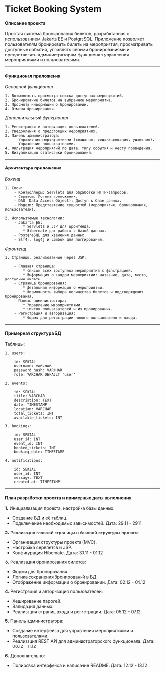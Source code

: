 
# Ticket Booking System

#### **Описание проекта**

Простая система бронирования билетов, разработанная с использованием Jakarta EE и PostgreSQL. Приложение позволяет пользователям бронировать билеты на мероприятия, просматривать доступные события, управлять своими бронированиями и предоставлять администраторам функционал управления мероприятиями и пользователями.

---
#### **Функционал приложения**

*Основной функционал*

    1. Возможность просмотра списка доступных мероприятий.
    2. Бронирование билетов на выбранное мероприятие.
    3. Просмотр информации о бронировании.
    4. Отмена бронирования.

*Дополнительный функционал* 

    1. Регистрация и авторизация пользователей.
    2. Уведомления о предстоящих мероприятиях.
    3. Панель администратора: 
        - Управление мероприятиями (создание, редактирование, удаление).
        - Управление пользователями.
    4. Фильтрация мероприятий по дате, типу события и месту проведения.
    5. Визуализация статистики бронирований.

---

#### Архитектура приложения
*Бэкенд*

    1. Слои:
        - Контроллеры: Servlets для обработки HTTP-запросов.
        - Сервисы: Логика приложения.
        - DAO (Data Access Object): Доступ к базе данных.
        - Модели: Представление сущностей (мероприятия, бронирования, пользователи).

    2. Используемые технологии:
        - Jakarta EE:
            * Servlets и JSP для фронтенда.
            * Hibernate для работы с базой данных.
        - PostgreSQL для хранения данных.
        - Slf4j, log4j и Lombok для логгирования.
    
*Фронтенд*

    1. Страницы, реализованные через JSP:

        - Главная страница:
            * Список всех доступных мероприятий с фильтрацией.
            * Информация о каждом мероприятии: название, дата, место, доступные билеты.
        - Страница бронирования:
            * Детальная информация о мероприятии.
            * Возможность выбора количества билетов и подтверждения бронирования.
        - Панель администратора:
            * Управление мероприятиями.
            * Список пользователей и их бронирований.
        - Регистрация и авторизация:
            * Формы для регистрации нового пользователя и входа.
----

#### Примерная структура БД
Таблицы:

    1. users:

        id: SERIAL
        username: VARCHAR
        password_hash: VARCHAR
        role: VARCHAR DEFAULT 'user'

    2. events:

        id: SERIAL
        title: VARCHAR
        description: TEXT
        date: TIMESTAMP
        location: VARCHAR
        total_tickets: INT
        available_tickets: INT

    3. bookings:

        id: SERIAL
        user_id: INT
        event_id: INT
        booked_tickets: INT
        booking_date: TIMESTAMP

    4. notifications:

        id: SERIAL
        user_id: INT
        message: TEXT
        created_at: TIMESTAMP

---

#### План разработки проекта и примерные даты выполнения

**1.** Инициализация проекта, настройка базы данных: 
* Создание БД и её таблиц. 
* Подключение необходимых зависимостей. 
Дата: 29.11 - 29.11

**2.** Реализация главной страницы и базовой структуры проекта:
* Организация структуры проекта (MVC).
* Настройка сервлетов и JSP.
* Конфигурация Hibernate.
Дата: 30.11 - 01.12

**3.** Реализация бронирования билетов:
* Форма для бронирования.
* Логика сохранения бронирований в БД.
* Отображение информации о бронировании.
Дата: 02.12 - 04.12

**4.** Регистрация и авторизация пользователей:
* Хеширование паролей.
* Валидация данных.
* Реализация страниц входа и регистрации.
Дата: 05.12 - 07.12 

**5.** Панель администратора:
* Создание интерфейса для управления мероприятиями и пользователями.
* Реализация REST API для администраторского функционала.
Дата: 08.12 - 11.12

**6.** Дополнительно:
* Полировка интерфейса и написание README.
Дата: 12.12 - 13.12 


